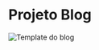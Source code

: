 # Projeto Blog

![Template do blog](https://res.cloudinary.com/jeansflores/image/upload/v1586226235/codenation-aceleradev-react/modulo-1/blog_epsx9a.jpg)